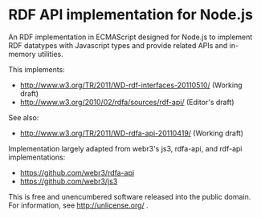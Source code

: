 # RDF API implementation for Node.js #
An RDF implementation in ECMAScript designed for Node.js to implement RDF datatypes with Javascript types and provide related APIs and in-memory utilities.

This implements:

* http://www.w3.org/TR/2011/WD-rdf-interfaces-20110510/ (Working draft)
* http://www.w3.org/2010/02/rdfa/sources/rdf-api/ (Editor's draft)

See also:

* http://www.w3.org/TR/2011/WD-rdfa-api-20110419/ (Working draft)

Implementation largely adapted from webr3's js3, rdfa-api, and rdf-api implementations:

* https://github.com/webr3/rdfa-api
* https://github.com/webr3/js3

This is free and unencumbered software released into the public domain. For information, see http://unlicense.org/ .

